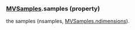 ### [MVSamples](MVSamples.md).samples (property)




the samples (nsamples, [MVSamples.ndimensions](MVSamples.ndimensions.md)).

